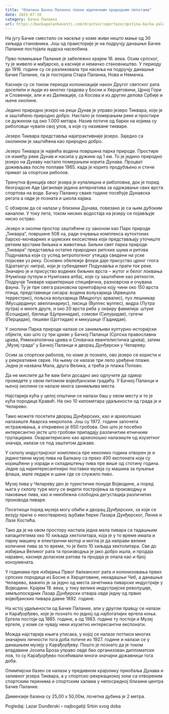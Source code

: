 ```yaml
---
title: "Општина Бачка Паланка плени идиличним природним лепотама"
date: 2025-07-10
category: Бачка Паланка
url: https://backapalankavesti.com/drustvo/reportaze/opstina-backa-palanka-pleni-idilicnim-prirodnim-lepotama/
---
```


На југу Бачке сместило се насеље у коме живи нешто мање од 30 хиљада становника. Још од праисторије је на подручју данашње Бачке Паланке постојала људска насеобина.

Прво помињање Паланке је забележно крајем 16. века. Осим српског, ту је живело и мађарско, а касније и немачко становништво. У периоду до 1916. године су се разликовала три насеља на подручју данашње Бачке Паланке, па је постојала Стара Паланка, Нова и Немачка.

Касније су се током периода колонизације након Другог светског рата доселили и људи из многих градова у Босни и Херцеговини, Црној Гори и Словенији, али и из Далмације, са Косова и из других делова Србије и њене околине.

Једино природно језеро на реци Дунав је управо језеро Тиквара, које је и заштићено природно добро. Настало је померањем реке и простире се дужином од око 1.000 метара. Назив потиче од барки на којима су риболовци чували свој улов, а које су називане тикваре.

Језеро Тиквара представља најатрактивније језеро. Заједно са околином је заштићена као природно добро.

Језеро Тиквара је највећа водена површина парка природе. Простире се између реке Дунав и насипа у дужини од 1 км. То је једино природно језеро на Дунаву настало померањем корита Дунава. Процват доживљава после поплаве 1965. када је корито продубљено и стиче примат за спортски риболов.

Тренутна функција овог језера је купалишна и риболовна, док је поред београдске Аде Циганлије једина алтернатива за одржавање свих врста спортова на води. Бачку Паланку сваке године посећује Дунавска регата а овде је позната и школа кајака.

С обзиром да се налази у близини Дунава, повезано је са њим дубоким каналом. У току лета, током ниских водостаја на језеру се појављује ниско острво.

Језеро и околни простор заштићени су законом као Парк природе „Тиквара“, површине 508 ха, ради очувања комплекса аутохтоних барско-мочварних и шумских екосистема који представљају уточиште ретким врстама биљака и животиња. Биљни свет парка природе „Тиквара“ представља остатке природних ритских шума и ритова Подунавља који су услед антропогеног утицаја сведени на уске појасеве уз реку. Основно обележје флори даје присуство црног глога (Цратаегус нигра), који је субендемит Подунавља и прати ток реке. Значајно је и присуство водених биљних врста – жутог и белог локвања (Нумпхар лутеум и Нyмпхаеа алба), које су заштићене као реткости. Подручје Тикваре карактерише специфична, разноврсна и очувана фауна. Ту је пре свега разновсна орнитофауна коју чини око 150 врста птица, представници сисара: водена волухарица (Арвицола террестрис), пољска волухарица (Мицротус арвалис), пух лешникар (Мусцардинус авелланариус), лисица (Вулпес вулпес), видра (Лутра лутра) и многе друге, и око 20 врста риба у оквиру фамилија: штуке (Есоцидае), бјелице (Цyпринидае), сомови (Силуридае), гргечи (Перцидае), пешеви (Цоттидае) и мекушице (Гадиидае).

У околини Парка природе налазе се занимљиви културно-историјски објекти, као што су три цркве у Бачкој Паланци (Српска православна црква, Римокатоличка црква и Словачка евангелистичка црква), затим „Музеј града“ у Бачкој Паланци и дворац Дунђерски у Челареву.

Осим за спортски риболов, по коме је познато, ово језеро се користи и у рекреативне сврхе. На њему се налазе три лепо уређене плаже. Једна је названа Мала, друга Велика, а трећа је плажа Попово.

Да не мислите да ће вам бити досадно ако одлучите да одмор проведете у овом питомом војвођанском градићу. У Бачкој Паланци и њеној околини се налазе многа занимљива места.

Најстарија кућа у целој општини се налази баш у овом месту и то је кућа породице Кравић. На око 10 километара удаљености од града је и Челарево.

Тамо можете посетити дворац Дунђерских, као и археолошко налазиште Аварска некропола. Још су 1972. године започета истраживања, а откривено је 650 гробова. Оно што је посебно интересантно јесте што гробови припадају различитим етничким групацијама. Окарактерисано као археолошко налазиште од изузетног значаја, налази се под заштитом државе.

У склопу индустријског комплекса пре неколико година отворен је и јединствени музеј пива на Балкану са преко 400 експоната који су коришћени у изради и складиштењу пива пре више од стотину година. Једне од најинтересантнијих поставки музеја су машина за пуњење флаша, мале ледаре и шанк где се служило пиво.

Музеј пива у Челареву део је туристичке понуде Војводине, а поред њега у склопу туре могу се видети постројења за производњу и паковање пива, као и неизбежна слободна дегустација различитих производа пиваре.

Посетиоци поред музеја могу обићи и дворац Дунђерских, за који се везују приче о неоствареној љубави ћерке Лазара Дунђерског, Ленке и Лазе Костића.

Тако да је на овом простору настала једна мала пивара са тадашњим капацитетима око 10 хиљада хектолитара, која је у то време имала и парну машину и електрични мотор и могла је да направи велике количине пива за то време, то је било 10 хиљада хектолитара. Све до избијања Великог рата та производња је јако добро ишла, и продаја наравно, касније доласком ратова та продаја је опала као и број конзумената.

У годинама пре избијања Првог балканског рата и колонизовања првих српских породица из Босне и Херцеговине, некадашњи Чиб, а данашње Челарево, важило је за једно од места зачетника пиварске индустрије у Војводини. Крајем 19. века, у току велике индустријске револуције, земљопоседник Лазар Дунђерски отвара овде једну од првих војвођанских пивара давне 1892. године.

На истој удаљености од Бачке Паланке, али у другом правцу се налази и Карађорђево, које је познато по једној од најбогатијих ергела коња. Ергела постоји од 1885. године, а од 1983. године ту постоји и Музеј ергеле, у коме се чувају неки изузетно интересантни експонати.

Можда најстарија књига утисака, у којој се налазе потписи многих значајних личности тога доба потиче из 1927. године и налази се у данашњем музеју у Карађорђеву. Пошто је познато да је током владавине Јосипа Броза управо овде био организован дипломатски лов, то су Карађорђево посећивали многи значајни државници тога доба.

Олимпијски базен се налази у предивном крајолику приобаља Дунава и заливног језера Тиквара, а у спортско-рекреационој зони са отвореним спортским теренима и спортским халама у непосредној близини центра Бачке Паланке.

Димензије базена су 25,00 x 50,00м, почетна дубина је 2 метра.

Pogledaj: Lazar Dunđerski – najbogatiji Srbin svog doba
